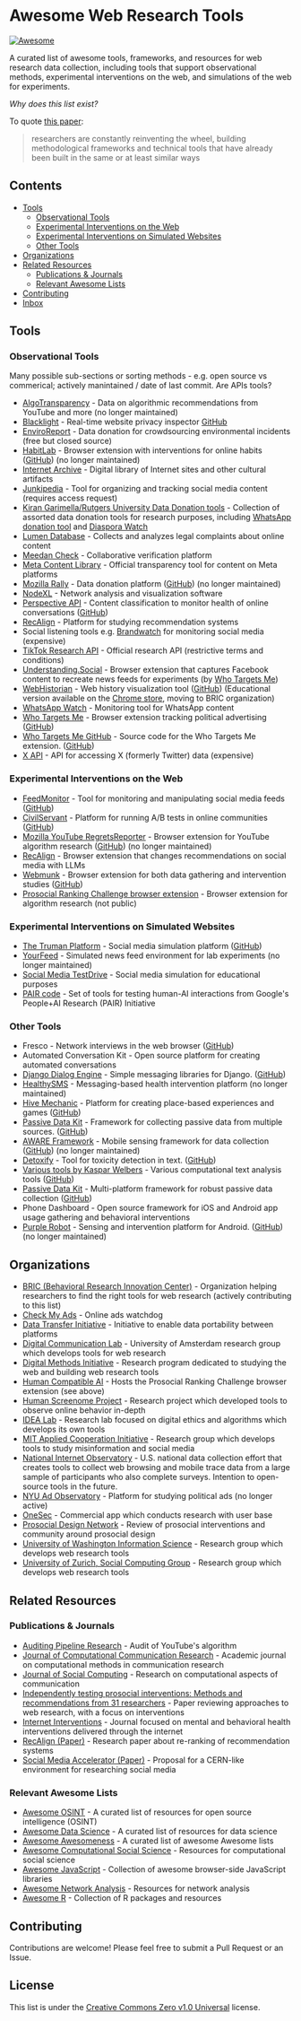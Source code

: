 # Awesome Web Research Tools

[![Awesome](https://awesome.re/badge.svg)](https://awesome.re)

A curated list of awesome tools, frameworks, and resources for web research data collection, including tools that support observational methods, experimental interventions on the web, and simulations of the web for experiments.

*Why does this list exist?*

To quote [this paper](https://osf.io/preprints/psyarxiv/wvfjq_v1):

> researchers are constantly reinventing the wheel, building methodological frameworks and technical tools that have already been built in the same or at least similar ways

## Contents

- [Tools](#tools)
  - [Observational Tools](#observational-tools)
  - [Experimental Interventions on the Web](#experimental-interventions-on-the-web)
  - [Experimental Interventions on Simulated Websites](#experimental-interventions-on-simulated-websites)
  - [Other Tools](#other-tools)
- [Organizations](#organizations)
- [Related Resources](#related-resources)
  - [Publications & Journals](#publications--journals)
  - [Relevant Awesome Lists](#relevant-awesome-lists)
- [Contributing](#contributing)
- [Inbox](#inbox)

## Tools

### Observational Tools
Many possible sub-sections or sorting methods - e.g. open source vs commerical; actively manintained / date of last commit. Are APIs tools?

- [AlgoTransparency](https://www.algotransparency.org/) - Data on algorithmic recommendations from YouTube and more (no longer maintained)
- [Blacklight](https://themarkup.org/blacklight) - Real-time website privacy inspector [GitHub](https://github.com/the-markup/blacklight-collector)
- [EnviroReport](https://www.chicago-cachet.org/enviroreport/) - Data donation for crowdsourcing environmental incidents (free but closed source)
- [HabitLab](https://habitlab.github.io/) - Browser extension with interventions for online habits ([GitHub](https://github.com/habitlab/habitlab)) (no longer maintained)
- [Internet Archive](https://archive.org) - Digital library of Internet sites and other cultural artifacts
- [Junkipedia](https://www.junkipedia.org/) - Tool for organizing and tracking social media content (requires access request)
- [Kiran Garimella/Rutgers University Data Donation tools](https://data-donation.vercel.app/) - Collection of assorted data donation tools for research purposes, including [WhatsApp donation tool](https://whatsapp.whats-viral.me/) and [Diaspora Watch](https://www.diaspora-watch.us/home/?next=/)
- [Lumen Database](https://lumendatabase.org/) - Collects and analyzes legal complaints about online content
- [Meedan Check](https://meedan.com/check) - Collaborative verification platform
- [Meta Content Library](https://www.facebook.com/ads/library/) - Official transparency tool for content on Meta platforms
- [Mozilla Rally](https://github.com/mozilla-rally) - Data donation platform ([GitHub](https://github.com/mozilla-rally)) (no longer maintained)
- [NodeXL](https://nodexl.com/) - Network analysis and visualization software
- [Perspective API](https://perspectiveapi.com/) - Content classification to monitor health of online conversations ([GitHub](https://github.com/conversationai/perspectiveapi))
- [RecAlign](https://www.recalign.com/) - Platform for studying recommendation systems
- Social listening tools e.g. [Brandwatch](https://brandwatch.com/) for monitoring social media (expensive)
- [TikTok Research API](https://developers.tiktok.com/products/research-api/) - Official research API (restrictive terms and conditions)
- [Understanding.Social](https://understanding.social/) - Browser extension that captures Facebook content to recreate news feeds for experiments (by [Who Targets Me](https://whotargets.me/en/))
- [WebHistorian](https://webhistorian.github.io/) - Web history visualization tool ([GitHub](https://github.com/WebHistorian)) (Educational version available on the [Chrome store](https://chromewebstore.google.com/detail/web-historian-education-e/chpcblajbmmlbhecpnnadmjmlbhkloji?hl=en&pli=1), moving to BRIC organization)
- [WhatsApp Watch](https://www.digitalwitnesslab.org/whatsapp-watch) - Monitoring tool for WhatsApp content
- [Who Targets Me](https://whotargets.me/en/) - Browser extension tracking political advertising ([GitHub](https://github.com/WhoTargetsMe/Who-Targets-Me))
- [Who Targets Me GitHub](https://github.com/WhoTargetsMe/Who-Targets-Me) - Source code for the Who Targets Me extension. ([GitHub](https://github.com/WhoTargetsMe/Who-Targets-Me))
- [X API](https://developer.twitter.com/en/docs/twitter-api) - API for accessing X (formerly Twitter) data (expensive)

### Experimental Interventions on the Web
- [FeedMonitor](https://github.com/StanfordHCI/FeedMonitor) - Tool for monitoring and manipulating social media feeds ([GitHub](https://github.com/StanfordHCI/FeedMonitor))
- [CivilServant](https://github.com/citizensandtech/CivilServant) - Platform for running A/B tests in online communities ([GitHub](https://github.com/citizensandtech/CivilServant))
- [Mozilla YouTube RegretsReporter](https://foundation.mozilla.org/youtube/regretsreporter/) - Browser extension for YouTube algorithm research ([GitHub](https://github.com/mozilla-extensions/regrets-reporter)) (no longer maintained)
- [RecAlign](https://www.recalign.com/) - Browser extension that changes recommendations on social media with LLMs
- [Webmunk](https://www.webmunk.org/) - Browser extension for both data gathering and intervention studies ([GitHub](https://github.com/Webmunk-Project))
- [Prosocial Ranking Challenge browser extension](https://humancompatible.ai/news/2024/01/18/the-prosocial-ranking-challenge-60000-in-prizes-for-better-social-media-algorithms/) - Browser extension for algorithm research (not public)

### Experimental Interventions on Simulated Websites
- [The Truman Platform](https://github.com/cornellsml/truman_2023) - Social media simulation platform ([GitHub](https://github.com/cornellsml/truman_2023))
- [YourFeed](https://www.media.mit.edu/projects/yourfeed/overview/) - Simulated news feed environment for lab experiments (no longer maintained)
- [Social Media TestDrive](https://socialmediatestdrive.org/) - Social media simulation for educational purposes
- [PAIR code](https://github.com/pair-code) - Set of tools for testing human-AI interactions from Google's People+AI Research (PAIR) Initiative

### Other Tools

- Fresco - Network interviews in the web browser ([GitHub](https://github.com/complexdatacollective/Fresco))
- Automated Conversation Kit - Open source platform for creating automated conversations
- [Django Dialog Engine](https://github.com/audacious-software/Django-Dialog-Engine) - Simple messaging libraries for Django. ([GitHub](https://github.com/audacious-software/Django-Dialog-Engine))
- [HealthySMS](https://mental.jmir.org/2024/1/e49317) - Messaging-based health intervention platform (no longer maintained)
- [Hive Mechanic](https://www.hivemechanic.org/) - Platform for creating place-based experiences and games ([GitHub](https://github.com/bdcheck))
- [Passive Data Kit](https://github.com/audacious-software/PassiveDataKit-Django) - Framework for collecting passive data from multiple sources. ([GitHub](https://github.com/audacious-software/PassiveDataKit-Django))
- [AWARE Framework](http://www.awareframework.com/) - Mobile sensing framework for data collection ([GitHub](https://github.com/denzilferreira/aware-client)) (no longer maintained)
- [Detoxify](https://github.com/unitaryai/detoxify) - Tool for toxicity detection in text. ([GitHub](https://github.com/unitaryai/detoxify))
- [Various tools by Kaspar Welbers](https://github.com/kasperwelbers) - Various computational text analysis tools ([GitHub](https://github.com/kasperwelbers))
- [Passive Data Kit](https://passivedatakit.org/) - Multi-platform framework for robust passive data collection ([GitHub](https://github.com/audacious-software))
- Phone Dashboard - Open source framework for iOS and Android app usage gathering and behavioral interventions
- [Purple Robot](https://pmc.ncbi.nlm.nih.gov/articles/PMC4129186/) - Sensing and intervention platform for Android. ([GitHub](https://github.com/cbitstech/Purple-Robot)) (no longer maintained)

## Organizations

- [BRIC (Behavioral Research Innovation Center)](https://bric.digital/) - Organization helping researchers to find the right tools for web research (actively contributing to this list)
- [Check My Ads](https://checkmyads.org/) - Online ads watchdog
- [Data Transfer Initiative](https://dtinit.org/) - Initiative to enable data portability between platforms
- [Digital Communication Lab](https://digicomlab.github.io) - University of Amsterdam research group which develops tools for web research
- [Digital Methods Initiative](https://www.digitalmethods.net/Dmi/DmiAbout) - Research program dedicated to studying the web and building web research tools
- [Human Compatible AI](https://humancompatible.ai/) - Hosts the Prosocial Ranking Challenge browser extension (see above)
- [Human Screenome Project](https://screenomics.stanford.edu/) - Research project which developed tools to observe online behavior in-depth
- [IDEA Lab](https://idea-lab.uni-graz.at/en/) - Research lab focused on digital ethics and algorithms which develops its own tools
- [MIT Applied Cooperation Initiative](https://mitsloan.mit.edu/centers-initiatives/mit-applied-cooperation-initiative/welcome) - Research group which develops tools to study misinformation and social media
- [National Internet Observatory](https://nationalinternetobservatory.org/) - U.S. national data collection effort that creates tools to collect web browsing and mobile trace data from a large sample of participants who also complete surveys. Intention to open-source tools in the future.
- [NYU Ad Observatory](https://adobservatory.org/) - Platform for studying political ads (no longer active)
- [OneSec](https://one-sec.app/research/) - Commercial app which conducts research with user base
- [Prosocial Design Network](https://prosocialdesign.org/) - Review of prosocial interventions and community around prosocial design
- [University of Washington Information Science](https://ischool.uw.edu/) - Research group which develops web research tools
- [University of Zurich, Social Computing Group](https://www.ifi.uzh.ch/en/scg.html) - Research group which develops web research tools

## Related Resources

### Publications & Journals

- [Auditing Pipeline Research](https://www.pnas.org/doi/abs/10.1073/pnas.2213020120) - Audit of YouTube's algorithm
- [Journal of Computational Communication Research](https://journal.computationalcommunication.org/) - Academic journal on computational methods in communication research
- [Journal of Social Computing](https://www.sciopen.com/journal/join_journal/about_journal?id=1400738783960883202&issn=2688-5255) - Research on computational aspects of communication
- [Independently testing prosocial interventions: Methods and recommendations from 31 researchers](https://osf.io/preprints/psyarxiv/wvfjq_v1) - Paper reviewing approaches to web research, with a focus on interventions
- [Internet Interventions](https://www.sciencedirect.com/journal/internet-interventions) - Journal focused on mental and behavioral health interventions delivered through the internet
- [RecAlign (Paper)](https://arxiv.org/abs/2406.19571) - Research paper about re-ranking of recommendation systems
- [Social Media Accelerator (Paper)](https://osf.io/preprints/socarxiv/ucfbk_v1) - Proposal for a CERN-like environment for researching social media

### Relevant Awesome Lists

- [Awesome OSINT](https://github.com/jivoi/awesome-osint) - A curated list of resources for open source intelligence (OSINT)
- [Awesome Data Science](https://github.com/academic/awesome-datascience) - A curated list of resources for data science
- [Awesome Awesomeness](https://github.com/bayandin/awesome-awesomeness) - A curated list of awesome Awesome lists
- [Awesome Computational Social Science](https://github.com/gesiscss/awesome-computational-social-science) - Resources for computational social science
- [Awesome JavaScript](https://github.com/sorrycc/awesome-javascript) - Collection of awesome browser-side JavaScript libraries
- [Awesome Network Analysis](https://github.com/briatte/awesome-network-analysis) - Resources for network analysis
- [Awesome R](https://github.com/qinwf/awesome-R) - Collection of R packages and resources

## Contributing

Contributions are welcome! Please feel free to submit a Pull Request or an Issue.

## License

This list is under the [Creative Commons Zero v1.0 Universal](LICENSE) license.
